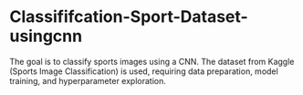 # Classififcation-Sport-Dataset-usingcnn
The goal is to classify sports images using a CNN. The dataset from Kaggle (Sports Image Classification) is used, requiring data preparation, model training, and hyperparameter exploration.
